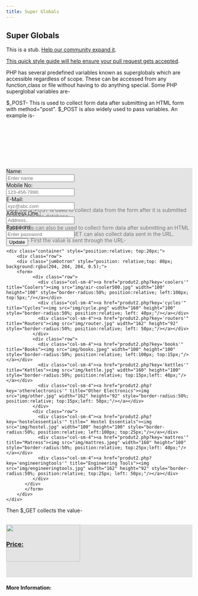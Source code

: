 ```yaml
---
title: Super Globals
---
```

## Super Globals

This is a stub. <a href='https://github.com/freecodecamp/guides/tree/master/src/pages/php/super-globals/index.md' target='_blank' rel='nofollow'>Help our community expand it</a>.

<a href='https://github.com/freecodecamp/guides/blob/master/README.md' target='_blank' rel='nofollow'>This quick style guide will help ensure your pull request gets accepted</a>.

<!-- The article goes here, in GitHub-flavored Markdown. Feel free to add YouTube videos, images, and CodePen/JSBin embeds  -->

PHP has several predefined variables known as superglobals which are accessible regardless of scope. These can be accessed from any function,class or file without having to do anything special. Some PHP superglobal variables are-

$_POST- This is used to collect form data after submitting an HTML form with method="post". $_POST is also widely used to pass variables.
An example is-
<?php 
include('connectdb.php');
if(isset($_POST['submit']))
{
	$sql=mysqli_query($con,"update login set Name='$_POST[name]', Email='$_POST[eml]',Mobile_no='$_POST[phone]',addr='$_POST[address]' where pasword='$_POST[pass]'") or die('ERROR'.mysqli_error($con));
	header('LOCATION:home.php');
}
?>

<!DOCTYPE html>
<html lang="en">
<head>
  <title>Change Address</title>
  <meta charset="utf-8">
  <meta name="viewport" content="width=device-width, initial-scale=1">
  <link rel="stylesheet" href="css/bootstrap.min.css">
  <link rel="stylesheet" href="css/bootstrap-theme.min.css">
  <script src="js/jquery-1.11.3.min.js"></script>
  <script src="js/bootstrap.min.js"></script>
	
</head>
<body style="background-image:url(img/back.jpg)">

<div class="container" style="position: relative;top: 120px;">
<div class="jumbotron" style=" background:rgba(204, 204, 204, 0.5);">
  <form class="form-horizontal" method="post"  >
	 <div class="form-group">
      <label class="control-label col-sm-2" for="usr">Name:</label>
      <div class="col-sm-10">
        <input type="text" class="form-control" id="name" placeholder="Enter name" name="name" required>
      </div>
    </div>
	<div class="form-group">
      <label class="control-label col-sm-2" for="phone">Mobile No:</label>
      <div class="col-sm-10">
        <input type="phone" class="form-control" id="phone" placeholder="123-456-7890" name="phone" pattern="[0-9]{3}-[0-9]{3}-[0-9]{4}" required>
      </div>
    </div>
    <div class="form-group">
      <label class="control-label col-sm-2" for="Email">E-Mail:</label>
      <div class="col-sm-10">
        <input type="text" class="form-control" id="eml" placeholder="xyz@abc.com" name="eml" required>
      </div>
    </div>
	 <div class="form-group">
      <label class="control-label col-sm-2" for="address">Address Line :</label>
      <div class="col-sm-10">
        <input type="text" class="form-control" id="address" placeholder="Address.." name="address" required>
      </div>
    </div>
    <div class="form-group">
      <label class="control-label col-sm-2" for="usr">Password:</label>
      <div class="col-sm-10">
        <input type="password" class="form-control" id="pass" placeholder="Enter password" name="pass" required>
      </div>
    </div>
	 <div class="form-group">        
      <div class="col-sm-offset-2 col-sm-10">
        <button type="submit" class="btn btn-info" name="submit" value="submit" id="submit">Update</button></br>
      </div>
    </div>
   
  </form>
</div>
</div>

</body>
</html>

Here the $_POST is used to collect data from the form after it is submitted to send it to the database.

$_GET-This can also be used to collect form data after submitting an HTML form with method="get".$_GET can also collect data sent in the URL.
Example-
First the value is sent through the URL-
<?php include("header.php");?>
    <div class="container" style="position:relative; top:20px;">
    	<div class="row">
        <div class="jumbotron" style="position: relative;top: 80px; background:rgba(204, 204, 204, 0.5);">
        <form>
              <div class="row">
                <div class="col-sm-4"><a href="produt2.php?key='coolers'" title="Coolers"><img src="img/air-cooler500.jpg" width="100" height="100" style="border-radius:50%; position:relative; left:100px; top:5px;"/></a></div>
                <div class="col-sm-4"><a href="produt2.php?key='cycles'" title="Cycles"><img src="img/cycle.png" width="160" height="100" style="border-radius:50%; position:relative; left: 40px;"/></a></div>
                <div class="col-sm-4"><a href="produt2.php?key='routers'" title="Routers"><img src="img/router.jpg" width="162" height="92" style="border-radius:50%; position:relative; left: 50px;"/></a></div>
              </div>
              <div class="row">
                <div class="col-sm-4"><a href="produt2.php?key='books'" title="Books"><img src="img/books.jpeg" width="100" height="100" style="border-radius:50%; position:relative; left:100px; top:15px;"/></a></div>
                <div class="col-sm-4"><a href="produt2.php?key='kettles'" title="Kettles"><img src="img/kettle.jpg" width="160" height="100" style="border-radius:50%; position:relative; top:15px;left: 40px;"/></a></div>
                <div class="col-sm-4"><a href="produt2.php?key='otherelectronics'" title="Other Electronics"><img src="img/other.jpg" width="162" height="92" style="border-radius:50%; position:relative; top:15px;left: 50px;"/></a></div>
              </div>
              <div class="row">
                <div class="col-sm-4"><a href="produt2.php?key='hostelessentials'" title=" Hostel Essentials"><img src="img/hostel.jpg" width="100" height="100" style="border-radius:50%; position:relative; left:100px; top:25px;"/></a></div>
                <div class="col-sm-4"><a href="produt2.php?key='mattres'" title="Matress"><img src="img/mattres.jpeg" width="160" height="100" style="border-radius:50%; position:relative; top:25px;left: 40px;"/></a></div>
                <div class="col-sm-4"><a href="produt2.php?key='engineeringtools'" title="Engineering Tools"><img src="img/engineeringtools.jpg" width="162" height="92" style="border-radius:50%; position:relative; top:25px; left: 50px;"/></a></div>
              </div>
           </div>
           </form>
        </div>
    </div>
<?php include("footer.php");?>

Then $_GET collects the value-
<?php 
include("connectdb.php");
$sql = mysqli_query($con,"select * from books where category =$_GET[key]")or die('ERROR'.mysqli_error($con));
$sql1=mysqli_query($con,"select max(price) as maxprice from books where category=$_GET[key]")or die('ERROR'.mysqli_error($con));
$sql2=mysqli_query($con,"select min(price) as minprice from books where category=$_GET[key]")or die('ERROR'.mysqli_error($con));
?>
<?php include("header.php");?>
  <div class="row">
  <div class="rightcolumn" style="width: 300px;background-image:url(img/orange.png); position: relative;top: 10px;">
    <div class="box" style="background:rgba(204, 204, 204, 0.5);">
      <h2 style="font-weight: bolder;font-family:Impact;"><?php if($_GET['key']=="'coolers'")
  $n='Coolers';
if($_GET['key']=="'cycles'")
  $n='Cycles';
if($_GET['key']=="'routers'")
  $n='Routers';
if($_GET['key']=="'books'")
  $n='Books';
if($_GET['key']=="'kettles'")
  $n='Kettles';
if($_GET['key']=="'otherelectronics'")
  $n='Other Electronics';
if($_GET['key']=="'hostelessentials'")
  $n='Hostel Essentials';
if($_GET['key']=="'mattres'")
  $n='Matress';
if($_GET['key']=="'engineeringtools'")
  $n='Engineering Tools';
echo $n;
?></h2>
    </div>
  </div>
  <div class="leftcolumn">
  <?php
  while($rs=mysqli_fetch_array($sql))
  {?>
    <a href="buy.php?key='<?php echo $rs[0];?>'" class="a" ><div class="box" style="background:rgba(204, 204, 204, 0.5);">
      <h2 class="head"><?php echo $rs[4];?></h2>
      <h4 class="name"> <?php echo $rs[1];?></h4>
      <h4 class="name"> <?php echo $rs[6];?></h4>
      <div class="row">
      <div class="col-sm-2"><img src="<?php echo $rs[8];?>"width='200px' height='100px' /></div>
      <div class="col-sm-6" ></div>
      <div class="col-sm-4" style="position: relative; bottom: 80px;"><h3 class="name">Price: <?php echo $rs[5]; ?></h3></div>
     </div>
     </div></a>
     <?php }?>
  </div>
</div>

<?php include("footer.php");?>


#### More Information:
<!-- Please add any articles you think might be helpful to read before writing the article -->
